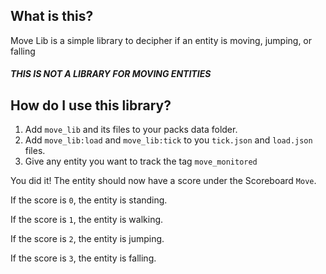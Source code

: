 ## What is this?
Move Lib is a simple library to decipher if an entity is moving, jumping, or falling
##### THIS IS NOT A LIBRARY FOR MOVING ENTITIES
## How do I use this library?
 1. Add `move_lib` and its files to your packs data folder.
 2. Add `move_lib:load` and `move_lib:tick` to you `tick.json` and `load.json` files.
 3. Give any entity you want to track the tag `move_monitored`

You did it! The entity should now have a score under the Scoreboard `Move`.

If the score is `0`, the entity is standing.

If the score is `1`, the entity is walking.

If the score is `2`, the entity is jumping.

If the score is `3`, the entity is falling.
